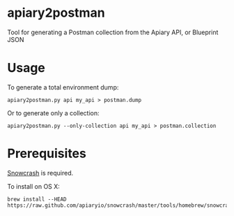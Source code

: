 apiary2postman
==============

Tool for generating a Postman collection from the Apiary API, or Blueprint JSON

# Usage

To generate a total environment dump:

    apiary2postman.py api my_api > postman.dump

Or to generate only a collection:

    apiary2postman.py --only-collection api my_api > postman.collection
    
    
# Prerequisites

[Snowcrash](https://github.com/apiaryio/snowcrash#install]) is required.

To install on OS X:

    brew install --HEAD https://raw.github.com/apiaryio/snowcrash/master/tools/homebrew/snowcrash.rb
    
